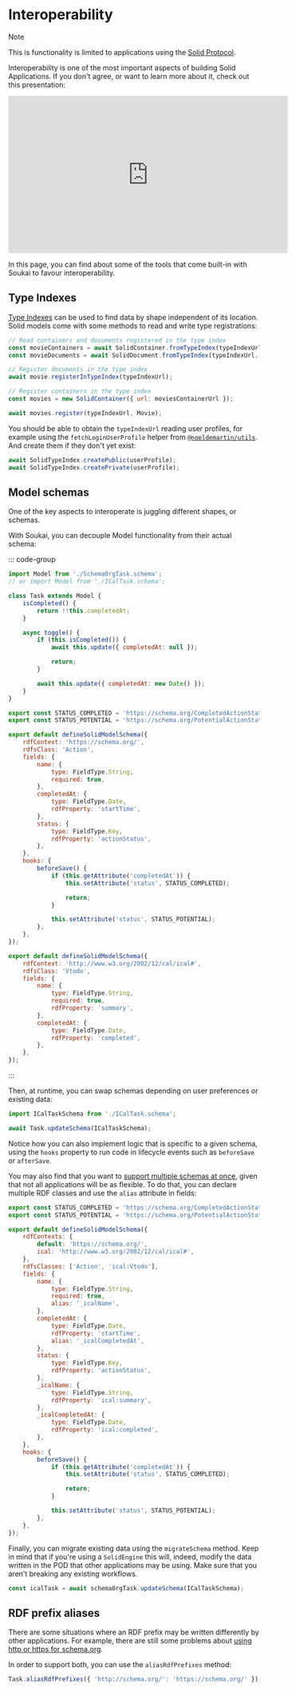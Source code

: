 # Interoperability

> [!Note]
> This is functionality is limited to applications using the [Solid Protocol](../solid-protocol/what-is-solid.md).

Interoperability is one of the most important aspects of building Solid Applications. If you don't agree, or want to learn more about it, check out this presentation:

<iframe width="560" height="315" src="https://www.youtube.com/embed/KN9OWj_XdkY?si=g4iECttSLSRB5S0O" title="YouTube video player" frameborder="0" allow="accelerometer; autoplay; clipboard-write; encrypted-media; gyroscope; picture-in-picture; web-share" referrerpolicy="strict-origin-when-cross-origin" allowfullscreen></iframe>

In this page, you can find about some of the tools that come built-in with Soukai to favour interoperability.

## Type Indexes

[Type Indexes](https://solid.github.io/type-indexes/) can be used to find data by shape independent of its location. Solid models come with some methods to read and write type registrations:

```js
// Read containers and documents registered in the type index
const movieContainers = await SolidContainer.fromTypeIndex(typeIndexUrl, Movie);
const movieDocuments = await SolidDocument.fromTypeIndex(typeIndexUrl, Movie);

// Register documents in the type index
await movie.registerInTypeIndex(typeIndexUrl);

// Register containers in the type index
const movies = new SolidContainer({ url: moviesContainerUrl });

await movies.register(typeIndexUrl, Movie);
```

You should be able to obtain the `typeIndexUrl` reading user profiles, for example using the `fetchLoginUserProfile` helper from [`@noeldemartin/utils`](https://github.com/noelDeMartin/solid-utils). And create them if they don't yet exist:

```js
await SolidTypeIndex.createPublic(userProfile);
await SolidTypeIndex.createPrivate(userProfile);
```

## Model schemas

One of the key aspects to interoperate is juggling different shapes, or schemas.

With Soukai, you can decouple Model functionality from their actual schema:

::: code-group

```js [Task.js]
import Model from './SchemaOrgTask.schema';
// or import Model from './ICalTask.schema';

class Task extends Model {
    isCompleted() {
        return !!this.completedAt;
    }

    async toggle() {
        if (this.isCompleted()) {
            await this.update({ completedAt: null });

            return;
        }

        await this.update({ completedAt: new Date() });
    }
}
```

```js [SchemaOrgTask.schema.js]
export const STATUS_COMPLETED = 'https://schema.org/CompletedActionStatus';
export const STATUS_POTENTIAL = 'https://schema.org/PotentialActionStatus';

export default defineSolidModelSchema({
    rdfContext: 'https://schema.org/',
    rdfsClass: 'Action',
    fields: {
        name: {
            type: FieldType.String,
            required: true,
        },
        completedAt: {
            type: FieldType.Date,
            rdfProperty: 'startTime',
        },
        status: {
            type: FieldType.Key,
            rdfProperty: 'actionStatus',
        },
    },
    hooks: {
        beforeSave() {
            if (this.getAttribute('completedAt')) {
                this.setAttribute('status', STATUS_COMPLETED);

                return;
            }

            this.setAttribute('status', STATUS_POTENTIAL);
        },
    },
});
```

```js [ICalTask.schema.js]
export default defineSolidModelSchema({
    rdfContext: 'http://www.w3.org/2002/12/cal/ical#',
    rdfsClass: 'Vtodo',
    fields: {
        name: {
            type: FieldType.String,
            required: true,
            rdfProperty: 'summary',
        },
        completedAt: {
            type: FieldType.Date,
            rdfProperty: 'completed',
        },
    },
});
```

:::

Then, at runtime, you can swap schemas depending on user preferences or existing data:

```js
import ICalTaskSchema from './ICalTask.schema';

await Task.updateSchema(ICalTaskSchema);
```

Notice how you can also implement logic that is specific to a given schema, using the `hooks` property to run code in lifecycle events such as `beforeSave` or `afterSave`.

You may also find that you want to [support multiple schemas at once](https://www.w3.org/DesignIssues/BagOfChips.html), given that not all applications will be as flexible. To do that, you can declare multiple RDF classes and use the `alias` attribute in fields:

```js
export const STATUS_COMPLETED = 'https://schema.org/CompletedActionStatus';
export const STATUS_POTENTIAL = 'https://schema.org/PotentialActionStatus';

export default defineSolidModelSchema({
    rdfContexts: {
        default: 'https://schema.org/',
        ical: 'http://www.w3.org/2002/12/cal/ical#',
    },
    rdfsClasses: ['Action', 'ical:Vtodo'],
    fields: {
        name: {
            type: FieldType.String,
            required: true,
            alias: '_icalName',
        },
        completedAt: {
            type: FieldType.Date,
            rdfProperty: 'startTime',
            alias: '_icalCompletedAt',
        },
        status: {
            type: FieldType.Key,
            rdfProperty: 'actionStatus',
        },
        _icalName: {
            type: FieldType.String,
            rdfProperty: 'ical:summary',
        },
        _icalCompletedAt: {
            type: FieldType.Date,
            rdfProperty: 'ical:completed',
        },
    },
    hooks: {
        beforeSave() {
            if (this.getAttribute('completedAt')) {
                this.setAttribute('status', STATUS_COMPLETED);

                return;
            }

            this.setAttribute('status', STATUS_POTENTIAL);
        },
    },
});
```

Finally, you can migrate existing data using the `migrateSchema` method. Keep in mind that if you're using a `SolidEngine` this will, indeed, modify the data written in the POD that other applications may be using. Make sure that you aren't breaking any existing workflows.

```js
const icalTask = await schemaOrgTask.updateSchema(ICalTaskSchema);
```

## RDF prefix aliases

There are some situations where an RDF prefix may be written differently by other applications. For example, there are still some problems about [using http or https for schema.org](https://github.com/solid/solid-namespace/issues/21).

In order to support both, you can use the `aliasRdfPrefixes` method:

```js
Task.aliasRdfPrefixes({ 'http://schema.org/': 'https://schema.org/' });
```
